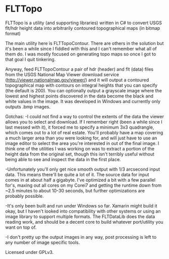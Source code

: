 # FLTTopo
FLTTopo is a utility (and supporting libraries) written in C# to convert USGS flt/hdr height data into arbitrarily contoured topographical maps (in bitmap format)

The main utility here is FLTTopoContour. There are others in the solution but it's been a while since I fiddled with this and I can't remember what all of them do. I was mostly focused on generating topo maps so once I got to that goal I quit tinkering.

Anyway, feed FLTTopoContour a pair of hdr (header) and flt (data) files from the USGS National Map Viewer download service (http://viewer.nationalmap.gov/viewer/) and it will output a contoured topographical map with contours on integral heights that you can specify (the default is 200). You can optionally output a grayscale image where the lowest and highest points discovered in the data become the black and white values in the image. It was developed in Windows and currently only outputs .bmp images.

Gotchas:
-I could not find a way to control the extents of the data the viewer allows you to select and download. If I remember right (been a while since I last messed with it), it forced me to specify a minimum 3x3 quadrangle, which comes out to a lot of real estate. You'll probably have a map covering a much larger area than you were looking for, and will just have to use an image editor to select the area you're interested in out of the final image. I think one of the utilities I was working on was to extract a portion of the height data from the original set, though this isn't terribly useful without being able to see and inspect the data in the first place.

-Unfortunately you'll only get nice smooth output with 1/3 arcsecond input data. This means there'll be quite a lot of it. The source data for input comes in at about half a gigabyte. I've optimized a bit with a few parallel for's, maxing out all cores on my Corei7 and getting the runtime down from ~2.5 minutes to about 10-30 seconds, but further optimizations are probably possible.

-It's only been built and run under Windows so far. Xamarin might build it okay, but I haven't looked into compatibility with other systems or using an image library to support multiple formats. The FLTDataLib does the data reading work, and should be a decent core to build whatever port/utility you want on top of.

-I don't pretty up the output images in any way, post processing is left to any number of image specific tools.

Licensed under GPLv3. 
